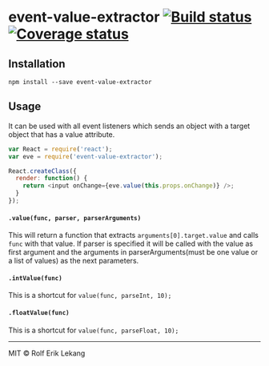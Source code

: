 # event-value-extractor [![Build status][build-badge]][last-build] [![Coverage status][coverage-badge]][last-build]


## Installation

```
npm install --save event-value-extractor
```

## Usage
It can be used with all event listeners which sends an object with
a target object that has a value attribute.

```javascript
var React = require('react');
var eve = require('event-value-extractor');

React.createClass({
  render: function() {
    return <input onChange={eve.value(this.props.onChange)} />;
  }
});
```

#### `.value(func, parser, parserArguments)`
This will return a function that extracts `arguments[0].target.value`
and calls `func` with that value. If parser is specified it will be
called with the value as first argument and the arguments in
parserArguments(must be one value or a list of values) as the
next parameters.

#### `.intValue(func)`
This is a shortcut for `value(func, parseInt, 10);`

#### `.floatValue(func)`
This is a shortcut for `value(func, parseFloat, 10);`

----------------------

MIT © Rolf Erik Lekang

[build-badge]: https://ci.frigg.io/relekang/event-value-extractor.svg
[coverage-badge]: https://ci.frigg.io/relekang/event-value-extractor/coverage.svg
[last-build]: https://ci.frigg.io/relekang/event-value-extractor/last
